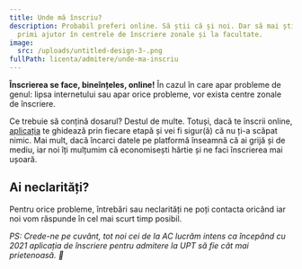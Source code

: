 ```yaml
---
title: Unde mă înscriu?
description: Probabil preferi online. Să știi că și noi. Dar să mai știi că poți
  primi ajutor în centrele de înscriere zonale și la facultate.
image:
  src: /uploads/untitled-design-3-.png
fullPath: licenta/admitere/unde-ma-inscriu
---
```

**Înscrierea se face, bineînțeles, online!** În cazul în care apar probleme de genul: lipsa internetului sau apar orice probleme, vor exista centre zonale de înscriere.

Ce trebuie să conțină dosarul? Destul de multe. Totuși, dacă te înscrii online, [aplicația](https://admitere.upt.ro) te ghidează prin fiecare etapă și vei fi sigur(ă) că nu ți-a scăpat nimic. Mai mult, dacă încarci datele pe platformă înseamnă că ai grijă și de mediu, iar noi îți mulțumim că economisești hârtie și ne faci înscrierea mai ușoară.

<Attachment label="Documentele necesare" internal="licenta/admitere/documente-necesare"></Attachment>

<Block color="yellow">

## Ai neclarități?

Pentru orice probleme, întrebări sau neclarități ne poți contacta oricând iar noi vom răspunde în cel mai scurt timp posibil.

<Attachment label="admitere.ac@upt.ro" external="mailto:admitere.ac@upt.ro"></Attachment>

<Attachment label="Facebook" external="https://facebook.com/ac.upt.ro"></Attachment>

</Block>

*PS: Crede-ne pe cuvânt, tot noi cei de la AC lucrăm intens ca începând cu 2021 aplicația de înscriere pentru admitere la UPT să fie cât mai prietenoasă. 🙈*